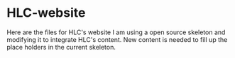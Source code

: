 # HLC-website
Here are the files for HLC's website
I am using a open source skeleton and modifying it to integrate HLC's content.
New content is needed to fill up the place holders in the current skeleton.
